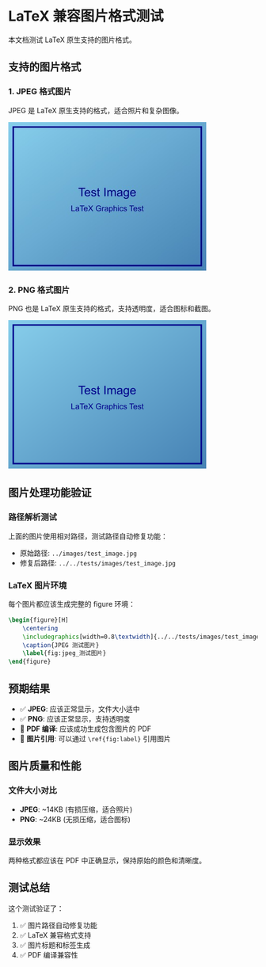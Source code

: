 # LaTeX 兼容图片格式测试

本文档测试 LaTeX 原生支持的图片格式。

## 支持的图片格式

### 1. JPEG 格式图片

JPEG 是 LaTeX 原生支持的格式，适合照片和复杂图像。

![JPEG 测试图片](../images/test_image.jpg)

### 2. PNG 格式图片

PNG 也是 LaTeX 原生支持的格式，支持透明度，适合图标和截图。

![PNG 测试图片](../images/test_image.png)

## 图片处理功能验证

### 路径解析测试

上面的图片使用相对路径，测试路径自动修复功能：
- 原始路径: `../images/test_image.jpg`
- 修复后路径: `../../tests/images/test_image.jpg`

### LaTeX 图片环境

每个图片都应该生成完整的 figure 环境：

```latex
\begin{figure}[H]
    \centering
    \includegraphics[width=0.8\textwidth]{../../tests/images/test_image.jpg}
    \caption{JPEG 测试图片}
    \label{fig:jpeg_测试图片}
\end{figure}
```

## 预期结果

- ✅ **JPEG**: 应该正常显示，文件大小适中
- ✅ **PNG**: 应该正常显示，支持透明度
- 📄 **PDF 编译**: 应该成功生成包含图片的 PDF
- 🔗 **图片引用**: 可以通过 `\ref{fig:label}` 引用图片

## 图片质量和性能

### 文件大小对比

- **JPEG**: ~14KB (有损压缩，适合照片)
- **PNG**: ~24KB (无损压缩，适合图标)

### 显示效果

两种格式都应该在 PDF 中正确显示，保持原始的颜色和清晰度。

## 测试总结

这个测试验证了：
1. ✅ 图片路径自动修复功能
2. ✅ LaTeX 兼容格式支持
3. ✅ 图片标题和标签生成
4. ✅ PDF 编译兼容性
